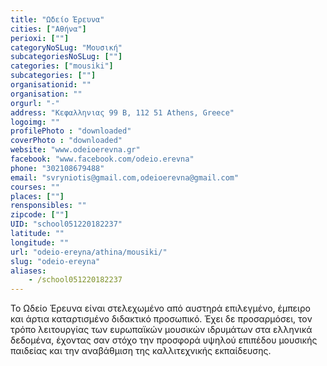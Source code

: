```yaml
---
title: "Ωδείο Έρευνα"
cities: ["Αθήνα"]
perioxi: [""]
categoryNoSLug: "Μουσική"
subcategoriesNoSLug: [""]
categories: ["mousiki"]
subcategories: [""]
organisationid: ""
organisation: ""
orgurl: "-"
address: "Κεφαλληνιας 99 Β, 112 51 Athens, Greece"
logoimg: ""
profilePhoto : "downloaded"
coverPhoto : "downloaded"
website: "www.odeioerevna.gr"
facebook: "www.facebook.com/odeio.erevna"
phone: "302108679488"
email: "svryniotis@gmail.com,odeioerevna@gmail.com"
courses: ""
places: [""]
rensponsibles: ""
zipcode: [""]
UID: "school051220182237"
latitude: ""
longitude: ""
url: "odeio-ereyna/athina/mousiki/"
slug: "odeio-ereyna"
aliases:
    - /school051220182237
---
```





To Ωδείο Έρευνα είναι στελεχωμένο από αυστηρά επιλεγμένο, έμπειρο και άρτια καταρτισμένο διδακτικό προσωπικό. Έχει δε προσαρμόσει, τον τρόπο λειτουργίας των ευρωπαϊκών μουσικών ιδρυμάτων στα ελληνικά δεδομένα, έχοντας σαν στόχο την προσφορά υψηλού επιπέδου μουσικής παιδείας και την αναβάθμιση της καλλιτεχνικής εκπαίδευσης.
